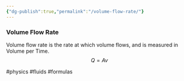 ```yaml
---
{"dg-publish":true,"permalink":"/volume-flow-rate/"}
---
```


### Volume Flow Rate
Volume flow rate is the rate at which volume flows, and is measured in Volume per Time.
$$
Q=Av
$$

#physics #fluids #formulas 
